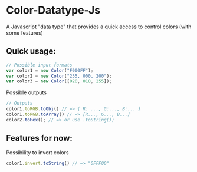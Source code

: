 # Color-Datatype-Js
A Javascript "data type" that provides a quick access to control colors (with some features)

## Quick usage:
```javascript
// Possible input formats
var color1 = new Color("F000FF");
var color2 = new Color("255, 000, 200");
var color3 = new Color([020, 010, 255]);
```

Possible outputs
```javascript
// Outputs
color1.toRGB.toObj() // => { R: ..., G:..., B:... }
color1.toRGB.toArray() // => [R..., G..., B...]
color2.toHex(); // => or use .toString();
```

## Features for now:
Possibility to invert colors
```javascript
color1.invert.toString() // => "0FFF00"
```
